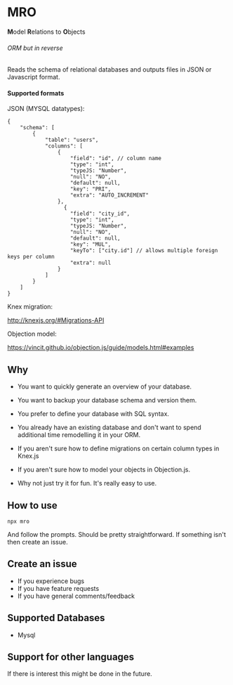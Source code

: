# MRO

**M**odel **R**elations to **O**bjects

###### ORM but in reverse

Reads the schema of relational databases and outputs files in JSON or Javascript format. 

#### Supported formats

JSON (MYSQL datatypes):

```
{ 
    "schema": [
        {
            "table": "users",
            "columns": [
                {
                    "field": "id", // column name
                    "type": "int",                
                    "typeJS: "Number",
                    "null": "NO",
                    "default": null,
                    "key": "PRI",
                    "extra": "AUTO_INCREMENT"
                },
                  {
                    "field": "city_id",
                    "type": "int",                
                    "typeJS: "Number",
                    "null": "NO",
                    "default": null,
                    "key": "MUL",
                    "keyTo": ["city.id"] // allows multiple foreign keys per column
                    "extra": null
                }
            ]
        }
    ]
}
```


Knex migration:

http://knexjs.org/#Migrations-API

Objection model:

https://vincit.github.io/objection.js/guide/models.html#examples


## Why

- You want to quickly generate an overview of your database. 

- You want to backup your database schema and version them.

- You prefer to define your database with SQL syntax. 

- You already have an existing database and don't want to spend additional time remodelling it in your ORM.

- If you aren't sure how to define migrations on certain column types in Knex.js

- If you aren't sure how to model your objects in Objection.js.

- Why not just try it for fun. It's really easy to use. 

## How to use

`npx mro`

And follow the prompts. Should be pretty straightforward. If something isn't then create an issue. 


## Create an issue

- If you experience bugs
- If you have feature requests 
- If you have general comments/feedback 

## Supported Databases

- Mysql

## Support for other languages

If there is interest this might be done in the future.

